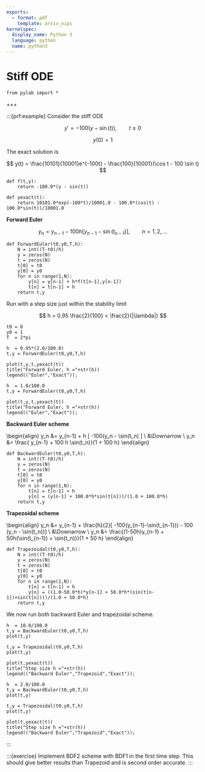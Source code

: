 ```yaml
---
exports:
  - format: pdf
    template: arxiv_nips
kernelspec:
  display_name: Python 3
  language: python
  name: python3
---
```


# Stiff ODE

```{code-cell}
from pylab import *
```

+++

:::{prf:example}
Consider the stiff ODE

$$
y' = -100(y - \sin(t)), \qquad t \ge 0
$$

$$
y(0) = 1
$$

The exact solution is

$$
y(t) = \frac{10101}{10001}e^{-100t} - \frac{100}{10001}(\cos t - 100 \sin t)
$$

```{code-cell} ipython3
def f(t,y):
    return -100.0*(y - sin(t))

def yexact(t):
    return 10101.0*exp(-100*t)/10001.0 - 100.0*(cos(t) - 100.0*sin(t))/10001.0
```

**Forward Euler**

$$
y_n = y_{n-1} - 100 h [ y_{n-1} - \sin(t_{n-1})], \qquad n=1,2,\ldots
$$

```{code-cell} ipython3
def ForwardEuler(t0,y0,T,h):
    N = int((T-t0)/h)
    y = zeros(N)
    t = zeros(N)
    t[0] = t0
    y[0] = y0
    for n in range(1,N):
        y[n] = y[n-1] + h*f(t[n-1],y[n-1])
        t[n] = t[n-1] + h
    return t,y
```

Run with a step size just within the stability limit

$$
h = 0.95 \frac{2}{100} < \frac{2}{|\lambda|}
$$

```{code-cell} ipython3
t0 = 0
y0 = 1
T  = 2*pi

h  = 0.95*(2.0/100.0)
t,y = ForwardEuler(t0,y0,T,h)

plot(t,y,t,yexact(t))
title("Forward Euler, h ="+str(h))
legend(("Euler","Exact"));
```

```{code-cell} ipython3
h  = 1.0/100.0
t,y = ForwardEuler(t0,y0,T,h)

plot(t,y,t,yexact(t))
title("Forward Euler, h ="+str(h))
legend(("Euler","Exact"));
```

**Backward Euler scheme**

\begin{align}
y_n &= y_{n-1} + h [ -100(y_n - \sin(t_n) ] \\
&\Downarrow \\
y_n &= \frac{ y_{n-1} + 100 h \sin(t_n)}{1 + 100 h}
\end{align}

```{code-cell} ipython3
def BackwardEuler(t0,y0,T,h):
    N = int((T-t0)/h)
    y = zeros(N)
    t = zeros(N)
    t[0] = t0
    y[0] = y0
    for n in range(1,N):
        t[n] = t[n-1] + h
        y[n] = (y[n-1] + 100.0*h*sin(t[n]))/(1.0 + 100.0*h)
    return t,y
```

**Trapezoidal scheme**

\begin{align}
y_n &= y_{n-1} + \frac{h}{2}[ -100(y_{n-1}-\sin(t_{n-1})) - 100 (y_n - \sin(t_n))] \\
&\Downarrow \\
y_n &= \frac{(1-50h)y_{n-1} + 50h(\sin(t_{n-1}) + \sin(t_n))}{1 + 50 h}
\end{align}

```{code-cell} ipython3
def Trapezoidal(t0,y0,T,h):
    N = int((T-t0)/h)
    y = zeros(N)
    t = zeros(N)
    t[0] = t0
    y[0] = y0
    for n in range(1,N):
        t[n] = t[n-1] + h
        y[n] = ((1.0-50.0*h)*y[n-1] + 50.0*h*(sin(t[n-1])+sin(t[n])))/(1.0 + 50.0*h)
    return t,y
```

We now run both backward Euler and trapezoidal scheme.

```{code-cell} ipython3
h  = 10.0/100.0
t,y = BackwardEuler(t0,y0,T,h)
plot(t,y)

t,y = Trapezoidal(t0,y0,T,h)
plot(t,y)

plot(t,yexact(t))
title("Step size h ="+str(h))
legend(("Backward Euler","Trapezoid","Exact"));
```

```{code-cell} ipython3
h  = 2.0/100.0
t,y = BackwardEuler(t0,y0,T,h)
plot(t,y)

t,y = Trapezoidal(t0,y0,T,h)
plot(t,y)

plot(t,yexact(t))
title("Step size h ="+str(h))
legend(("Backward Euler","Trapezoid","Exact"));
```
:::

:::{exercise}
Implement BDF2 scheme with BDF1 in the first time step. This should give better results than Trapezoid and is second order accurate.
:::
